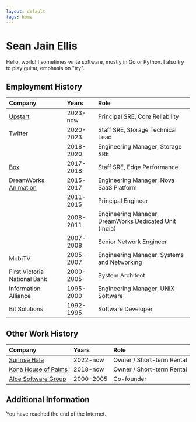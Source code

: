```yaml
---
layout: default
tags: home
---
```


# Sean Jain Ellis

Hello, world! I sometimes write software, mostly in Go or Python. I also
try to play guitar, emphasis on "try".

## Employment History

| Company | Years | Role |
| :--- | :--- | :--- |
| [Upstart](https://upstart.com/) | 2023-now | Principal SRE, Core Reliability |
| Twitter | 2020-2023 | Staff SRE, Storage Technical Lead |
| | 2018-2020 | Engineering Manager, Storage SRE |
| [Box](https://box.com/) | 2017-2018 | Staff SRE, Edge Performance |
| [DreamWorks Animation](https://www.dreamworks.com/) | 2015-2017 | Engineering Manager, Nova SaaS Platform |
| | 2011-2015 | Principal Engineer |
| | 2008-2011 | Engineering Manager, DreamWorks Dedicated Unit (India) |
| | 2007-2008 | Senior Network Engineer |
| MobiTV | 2005-2007 | Engineering Manager, Systems and Networking |
| First Victoria National Bank | 2000-2005 | System Architect |
| Information Alliance | 1995-2000 | Engineering Manager, UNIX Software |
| Bit Solutions | 1992-1995 | Software Developer |

## Other Work History

| Company | Years | Role |
| :--- | :--- | :--- |
| [Sunrise Hale](https://sunrisehale.com/) | 2022-now | Owner / Short-term Rental |
| [Kona House of Palms](https://konahop.com/) | 2018-now | Owner / Short-term Rental |
| [Aloe Software Group](https://ondatasuite.com/) | 2000-2005 | Co-founder |

## Additional Information

You have reached the end of the Internet.
